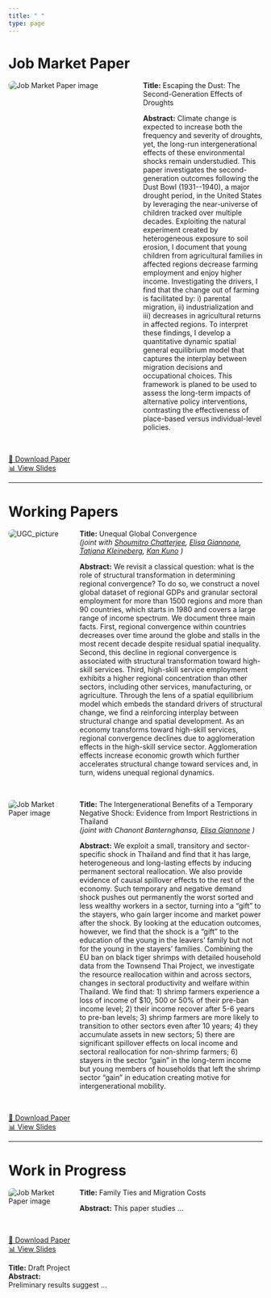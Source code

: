```yaml
---
title: " "
type: page
---
```


# Job Market Paper

<div style="display: flex; align-items: flex-start; gap: 30px; margin: 0 auto 2rem auto; max-width: 1500px;">

  <div style="flex: 1;">
    <img src="/uploads/DB_picture.png" alt="Job Market Paper image" style="max-width:100%; border-radius: 8px;">
  </div>

  <div style="flex: 1;">
    <strong>Title:</strong> Escaping the Dust: The Second-Generation Effects of Droughts  
    <p><strong>Abstract:</strong> Climate change is expected to increase both the frequency and severity of droughts, yet, the long-run intergenerational effects of these environmental shocks remain understudied. This paper investigates the second-generation outcomes following the Dust Bowl (1931--1940), a major drought period, in the United States by leveraging the near-universe of children tracked over multiple decades. Exploiting the natural experiment created by heterogeneous exposure to soil erosion, I document that young children from agricultural families in affected regions decrease farming employment and enjoy higher income. Investigating the drivers, I find that the change out of farming is facilitated by: i) parental migration, ii) industrialization and iii) decreases in agricultural returns in affected regions. To interpret these findings, I develop a quantitative dynamic spatial general equilibrium model that captures the interplay between migration decisions and occupational choices. This framework is planed to be used to assess the long-term impacts of alternative policy interventions, contrasting the effectiveness of place-based versus individual-level policies.</p>

  </div>

</div>

[📄 Download Paper](/uploads/lucalooser_cv.pdf)  
[📊 View Slides](/uploads/lucalooser_cv.pdf)

---

# Working Papers

<div style="display: flex; align-items: flex-start; gap: 20px; margin-bottom: 2rem;">

  <div style="flex: 1; max-width: 200px;">
    <img src="/uploads/UGC_picture.png" alt="UGC_picture" style="max-width:100%; border-radius: 8px;">
  </div>

  <div style="flex: 3;">
    <strong>Title:</strong> Unequal Global Convergence  
    <br>
    <em>(joint with 
      <a href="https://pages.jh.edu/schatt20/" target="_blank">Shoumitro Chatterjee</a>, 
      <a href="https://sites.google.com/view/elisagiannone/" target="_blank">Elisa Giannone</a>, 
      <a href="https://sites.google.com/view/tkleineberg/home" target="_blank">Tatjana Kleineberg</a>, 
      <a href="https://kankuno.github.io/" target="_blank">Kan Kuno</a>
    )</em>
    <p><strong>Abstract:</strong> We revisit a classical question: what is the role of structural transformation in determining regional convergence? To do so, we construct a novel global dataset of regional GDPs and granular sectoral employment for more than 1500 regions and more than 90 countries, which starts in 1980 and covers a large range of income spectrum. We document three main facts. First, regional convergence within countries decreases over time around the globe and stalls in the most recent decade despite residual spatial inequality. Second, this decline in regional convergence is associated with structural transformation toward high-skill services. Third, high-skill service employment exhibits a higher regional concentration than other sectors, including other services, manufacturing, or agriculture. Through the lens of a spatial equilibrium model which embeds the standard drivers of structural change, we find a reinforcing interplay between structural change and spatial development. As an economy transforms toward high-skill services, regional convergence declines due to agglomeration effects in the high-skill service sector. Agglomeration effects increase economic growth which further accelerates structural change toward services and, in turn, widens unequal regional dynamics.</p>
  </div>

</div>

<div style="display: flex; align-items: flex-start; gap: 20px; margin-bottom: 2rem;">

  <div style="flex: 1; max-width: 200px;">
    <img src="/uploads/Shrimp_picture.png" alt="Job Market Paper image" style="max-width:100%; border-radius: 8px;">
  </div>

  <div style="flex: 3;">
    <strong>Title:</strong> The Intergenerational Benefits of a Temporary Negative Shock: Evidence from Import Restrictions in Thailand  
    <br>
    <em>(joint with Chanont Banternghansa, 
      <a href="https://sites.google.com/view/tkleineberg/home" target="_blank">Elisa Giannone</a>
    )</em>
    <p><strong>Abstract:</strong> We exploit a small, transitory and sector-specific shock in Thailand and find that it has large, heterogeneous and long-lasting effects by inducing permanent sectoral reallocation. We also provide evidence of causal spillover effects to the rest of the economy. Such temporary and negative demand shock pushes out permanently the worst sorted and less wealthy workers in a sector, turning into a “gift” to the stayers, who gain larger income and market power after the shock. By looking at the education outcomes, however, we find that the shock is a “gift” to the education of the young in the leavers’ family but not for the young in the stayers’ families. Combining the EU ban on black tiger shrimps with detailed household data from the Townsend Thai Project, we investigate the resource reallocation within and across sectors, changes in sectoral productivity and welfare within Thailand. We find that: 1) shrimp farmers experience a loss of income of $10, 500 or 50% of their pre-ban income level; 2) their income recover after 5-6 years to pre-ban levels; 3) shrimp farmers are more likely to transition to other sectors even after 10 years; 4) they accumulate assets in new sectors; 5) there are significant spillover effects on local income and sectoral reallocation for non-shrimp farmers; 6) stayers in the sector “gain” in the long-term income but young members of households that left the shrimp sector “gain” in education creating motive for intergenerational mobility.</p>
  </div>

</div>

[📄 Download Paper](/uploads/lucalooser_cv.pdf)  
[📊 View Slides](/uploads/lucalooser_cv.pdf)



---

# Work in Progress

<div style="display: flex; align-items: flex-start; gap: 20px; margin-bottom: 2rem;">

  <div style="flex: 1; max-width: 200px;">
    <img src="/uploads/mignet_picture.png" alt="Job Market Paper image" style="max-width:100%; border-radius: 8px;">
  </div>

  <div style="flex: 3;">
    <strong>Title:</strong> Family Ties and Migration Costs  
    <p><strong>Abstract:</strong> This paper studies …</p>

  </div>

</div>

[📄 Download Paper](/uploads/lucalooser_cv.pdf)  
[📊 View Slides](/uploads/lucalooser_cv.pdf)

**Title:** Draft Project  
**Abstract:**  
Preliminary results suggest ...  
